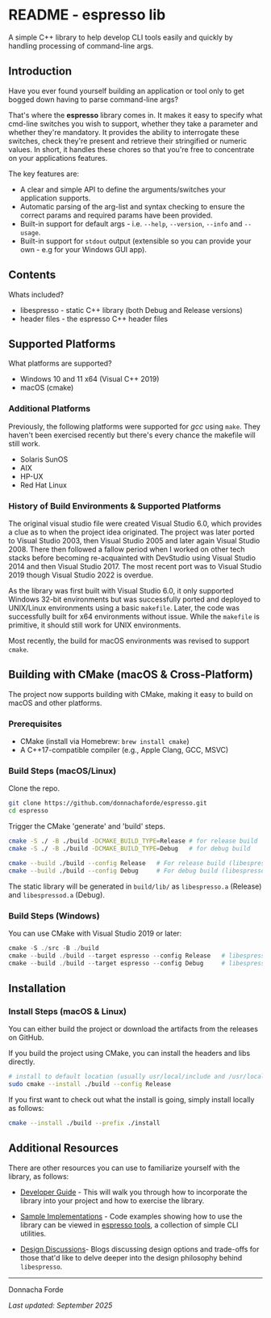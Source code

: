 # README - espresso lib 
A simple C++ library to help develop CLI tools easily and quickly by handling processing of command-line args. 


## Introduction

Have you ever found yourself building an application or tool only to get bogged down having to parse command-line args?

That's where the **espresso** library comes in. It makes it easy to specify what cmd-line switches you wish to support, whether they take a parameter and whether they're mandatory. It provides the ability to interrogate these switches, check they're present and retrieve their stringified or numeric values. In short, it handles these chores so that you're free to concentrate on your applications features.


The key features are:
* A clear and simple API to define the arguments/switches your application supports.  
* Automatic parsing of the arg-list and syntax checking to ensure the correct params and required params have been provided.
* Built-in support for default args - i.e. `--help`, `--version`, `--info` and `--usage`. 
* Built-in support for `stdout` output (extensible so you can provide your own - e.g for your Windows GUI app). 




## Contents

Whats included?

* libespresso -  static C++ library (both Debug and Release versions)
* header files - the espresso C++ header files 


## Supported Platforms


What platforms are supported?

* Windows 10 and 11 x64 (Visual C++ 2019)
* macOS (cmake)

### Additional Platforms

Previously, the following platforms were supported for *gcc* using `make`. They haven't been exercised recently but there's every chance the makefile will still work. 

* Solaris SunOS
* AIX
* HP-UX
* Red Hat Linux

### History of Build Environments & Supported Platforms
The original visual studio file were created Visual Studio 6.0, which provides a clue as to when the project idea originated. The project was later ported to Visual Studio 2003, then Visual Studio 2005 and later again Visual Studio 2008. There then followed a fallow period when I worked on other tech stacks before becoming re-acquainted with DevStudio using Visual Studio 2014 and then Visual Studio 2017. The most recent port was to Visual Studio 2019 though Visual Studio 2022 is overdue. 

As the library was first built with Visual Studio 6.0, it only supported Windows 32-bit environments but was successfully ported and deployed to UNIX/Linux environments using a basic `makefile`. Later, the code was successfully built for x64 environments without issue. While the `makefile` is primitive, it should still work for UNIX environments. 

Most recently, the build for macOS environments was revised to support `cmake`. 





## Building with CMake (macOS & Cross-Platform)

The project now supports building with CMake, making it easy to build on macOS and other platforms.

### Prerequisites

- CMake (install via Homebrew: `brew install cmake`)
- A C++17-compatible compiler (e.g., Apple Clang, GCC, MSVC)

### Build Steps (macOS/Linux)

Clone the repo.
```bash
git clone https://github.com/donnachaforde/espresso.git
cd espresso
```
Trigger the CMake 'generate' and 'build' steps.
```bash
cmake -S ./ -B ./build -DCMAKE_BUILD_TYPE=Release # for release build
cmake -S ./ -B ./build -DCMAKE_BUILD_TYPE=Debug   # for debug build
```

```bash
cmake --build ./build --config Release   # For release build (libespresso.a)
cmake --build ./build --config Debug     # For debug build (libespressod.a)
```

The static library will be generated in `build/lib/` as `libespresso.a` (Release) and `libespressod.a` (Debug).

### Build Steps (Windows)

You can use CMake with Visual Studio 2019 or later:

```powershell
cmake -S ./src -B ./build
cmake --build ./build --target espresso --config Release   # libespresso.lib
cmake --build ./build --target espresso --config Debug     # libespressod.lib
```

## Installation

### Install Steps (macOS & Linux)
You can either build the project or download the artifacts from the releases on GitHub. 

If you build the project using CMake, you can install the headers and libs directly.

```bash
# install to default location (usually usr/local/include and /usr/local/lib)
sudo cmake --install ./build --config Release   
```

If you first want to check out what the install is going, simply install locally as follows:

```bash
cmake --install ./build --prefix ./install

```


## Additional Resources
There are other resources you can use to familiarize yourself with the library, as follows:

-  [Developer Guide](docs/Developer-Guide.md) - This will walk you through how to incorporate the library into your project and how to exercise the library. 

- [Sample Implementations](https://github.com/donnachaforde/espresso-tools) - Code examples showing how to use the library can be viewed in [espresso tools](https://github.com/donnachaforde/espresso-tools),  a collection of simple CLI utilities. 

- [Design Discussions](https://donnachaforde.github.io/blogs+posts/software-engineering/espresso/)- Blogs discussing design options and trade-offs for those that'd like to delve deeper into the design philosophy behind `libespresso`.





***

Donnacha Forde

_Last updated: September 2025_

